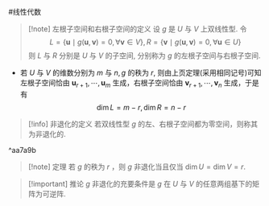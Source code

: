 #线性代数 


>[!note] 左根子空间和右根子空间的定义 
>设 $g$ 是 $U$ 与 $V$ 上双线性型. 令
>$$
L=\{\mathbf{u} \mid g(\mathbf{u}, \mathbf{v})=0, \forall \mathbf{v} \in V\}, R=\{\mathbf{v} \mid g(\mathbf{u}, \mathbf{v})=0, \forall \mathbf{u} \in U\}
>$$
>则 $L$ 与 $R$ 分别是 $U$ 与 $V$ 的子空间, 分别称为 $g$ 的左根子空间与右根子空间.

- 若 $U$ 与 $V$ 的维数分别为 $m$ 与 $n, g$ 的秩为 $r$, 则由上页定理(采用相同记号)可知左根子空间恰由 $\mathbf{u}_{r+1}, \cdots, \mathbf{u}_m$ 生成，右根子空间恰由 $\mathbf{v}_{r+1}, \cdots, \mathbf{v}_n$ 生成，于是有
$$
\operatorname{dim} L=m-r, \operatorname{dim} R=n-r
$$


>[!info] 非退化的定义 
>若双线性型 $g$ 的左、右根子空间都为零空间，则称其为非退化的.

^aa7a9b

>[!note] 定理 
>若 $g$ 的秩为 $r$ ，则 $g$ 非退化当且仅当 $\operatorname{dim} U=\operatorname{dim} V=r$.

>[!important] 推论 
>$g$ 非退化的充要条件是 $g$ 在 $U$ 与 $V$ 的任意两组基下的矩阵为可逆阵.